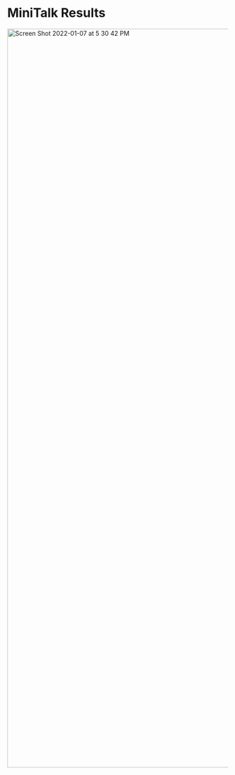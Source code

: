 # MiniTalk Results

<img width="1681" alt="Screen Shot 2022-01-07 at 5 30 42 PM" src="https://user-images.githubusercontent.com/58959408/148505088-00dcbe48-12c4-4e1b-abcd-1493cb137731.png">
